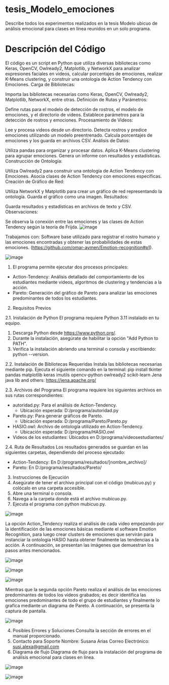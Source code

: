 # tesis_Modelo_emociones
Describe todos los experimentos realizados en la tesis Modelo ubicuo de análisis emocional para clases en línea reunidos en un solo programa.
# Descripción del Código
El código es un script en Python que utiliza diversas bibliotecas como Keras, OpenCV, Owlready2, Matplotlib, y NetworkX para analizar expresiones faciales en videos, calcular porcentajes de emociones, realizar K-Means clustering, y construir una ontología de Action Tendency con Emociones.
Carga de Bibliotecas:

Importa las bibliotecas necesarias como Keras, OpenCV, Owlready2, Matplotlib, NetworkX, entre otras.
Definición de Rutas y Parámetros:

Define rutas para el modelo de detección de rostros, el modelo de emociones, y el directorio de videos.
Establece parámetros para la detección de rostros y emociones.
Procesamiento de Videos:

Lee y procesa videos desde un directorio.
Detecta rostros y predice emociones utilizando un modelo preentrenado.
Calcula porcentajes de emociones y los guarda en archivos CSV.
Análisis de Datos:

Utiliza pandas para organizar y procesar datos.
Aplica K-Means clustering para agrupar emociones.
Genera un informe con resultados y estadísticas.
Construcción de Ontología:

Utiliza Owlready2 para construir una ontología de Action Tendency con Emociones.
Asocia clases de Action Tendency con emociones específicas.
Creación de Gráfico de Red:

Utiliza NetworkX y Matplotlib para crear un gráfico de red representando la ontología.
Guarda el gráfico como una imagen.
Resultados:

Guarda resultados y estadísticas en archivos de texto y CSV.
Observaciones:

Se observa la conexión entre las emociones y las clases de Action Tendency según la teoría de Frijda.
![image](https://github.com/user-attachments/assets/92eb22bb-a908-49b8-86d2-7f08b36889a6)

Trabajamos con: Software base utilizado para registrar el rostro humano y las emociones encontradas y obtener las probabilidades de estas emociones. (https://github.com/omar-aymen/Emotion-recognition#p1).

![image](https://github.com/user-attachments/assets/1073b38e-ecb1-4267-a08a-3615cabdae86)

1. El programa permite ejecutar dos procesos principales:
- Action-Tendency: Análisis detallado del comportamiento de los estudiantes mediante videos, algoritmos de clustering y tendencias a la acción.
- Pareto: Generación del gráfico de Pareto para analizar las emociones predominantes de todos los estudiantes.
  
2. Requisitos Previos
   
2.1. Instalación de Python
El programa requiere Python 3.11 instalado en tu equipo.
1. Descarga Python desde https://www.python.org/.
2. Durante la instalación, asegúrate de habilitar la opción "Add Python to PATH".
3. Verifica la instalación abriendo una terminal o consola y escribiendo: python --version.
   
2.2. Instalación de Bibliotecas Requeridas
Instala las bibliotecas necesarias mediante pip. Ejecuta el siguiente comando en la terminal:
pip install tkinter pandas matplotlib keras imutils opencv-python owlready2 scikit-learn Jena java lib and others: https://jena.apache.org/

2.3. Archivos del Programa
El programa requiere los siguientes archivos en sus rutas correspondientes:
- autoridad.py: Para el análisis de Action-Tendency.
  - Ubicación esperada: D:/programa/autoridad.py
- Pareto.py: Para generar gráficos de Pareto.
  - Ubicación esperada: D:/programa/Pareto/Pareto.py
- HASIO.owl: Archivo de ontología utilizado en Action-Tendency.
  - Ubicación esperada: D:/programa/HASIO.owl
- Videos de los estudiantes: Ubicados en D:/programa/videosestudiantes/
  
2.4. Ruta de Resultados
Los resultados generados se guardan en las siguientes carpetas, dependiendo del proceso ejecutado:
- Action-Tendency: En D:/programa/resultados/[nombre_archivo]/
- Pareto: En D:/programa/resultados/Pareto/
3. Instrucciones de Ejecución
1. Asegúrate de tener el archivo principal con el código (mubicuo.py) y colócalo en una carpeta accesible.
2. Abre una terminal o consola.
3. Navega a la carpeta donde está el archivo mubicuo.py.
4. Ejecuta el programa con python mubicuo.py.

![image](https://github.com/user-attachments/assets/818354e9-0301-4c56-8191-b43cff69dbe2)

La opción Action_Tendency realiza el análisis de cada video empezando por la identificación de las emociones básicas mediante el software Emotion Recognition, para luego crear clusters de emociones que servirán para instanciar la ontología HASIO hasta obtener finalmente las tendencias a la acción.
A continuación, se presentan las imágenes que demuestran los pasos antes mencionados.

![image](https://github.com/user-attachments/assets/24cf2732-de76-498b-99ca-a9465c5348ae)

![image](https://github.com/user-attachments/assets/79e431b5-29df-459c-8ca5-002251dabb82)

![image](https://github.com/user-attachments/assets/35acc9be-453e-48df-943e-60a874e94d60)

Mientras que la segunda opción Pareto realiza el análisis de las emociones predominantes de todos los videos grabados; es decir identifica las emociones predominantes de todo el grupo de estudiantes y finalmente lo grafica mediante un diagrama de Pareto.
A continuación, se presenta la captura de pantalla.

![image](https://github.com/user-attachments/assets/eefd2bbe-929a-4c24-a00b-cb277ae87800)

4. Posibles Errores y Soluciones
Consulta la sección de errores en el manual proporcionado.
5. Contacto para Soporte
Nombre: Susana Arias
Correo Electrónico: susi.alexa@gmail.com
6. Diagrama de flujo
Diagrama de flujo para la instalación del programa de análisis emocional para clases en línea.

![image](https://github.com/user-attachments/assets/6510781e-ea48-47dc-badf-4c27dc7510e6)


![image](https://github.com/user-attachments/assets/26867f32-a052-4a8d-96b8-ecb575da57a2)




